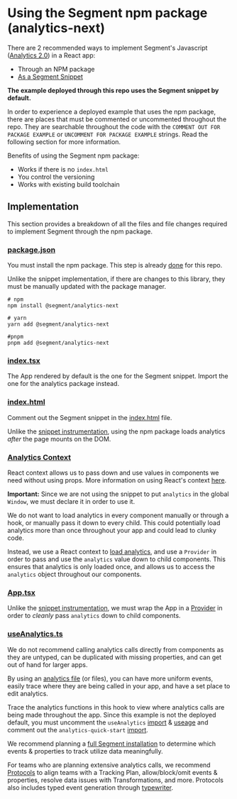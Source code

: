 # Using the Segment npm package (analytics-next)

There are 2 recommended ways to implement Segment's Javascript ([Analytics 2.0](https://segment.com/docs/connections/sources/catalog/libraries/website/javascript/)) in a React app:

- Through an NPM package
- [As a Segment Snippet](https://github.com/segmentio/react-example/tree/main/src/examples/analytics-quick-start)

**The example deployed through this repo uses the Segment snippet by default.**

In order to experience a deployed example that uses the npm package, there are places that must be commented or uncommented throughout the repo. They are searchable throughout the code with the `COMMENT OUT FOR PACKAGE EXAMPLE` or `UNCOMMENT FOR PACKAGE EXAMPLE` strings. Read the following section for more information.

Benefits of using the Segment npm package:

- Works if there is no `index.html`
- You control the versioning
- Works with existing build toolchain

## Implementation

This section provides a breakdown of all the files and file changes required to implement Segment through the npm package.

### [package.json](https://github.com/segmentio/react-example/blob/main/package.json)

You must install the npm package. This step is already [done](https://github.com/segmentio/react-example/blob/53ecd804f449dd06e3080c6d822b26c0a11063f4/package.json#L7) for this repo.

Unlike the snippet implementation, if there are changes to this library, they must be manually updated with the package manager.

```
# npm
npm install @segment/analytics-next

# yarn
yarn add @segment/analytics-next

#pnpm
pnpm add @segment/analytics-next
```

### [index.tsx](https://github.com/segmentio/react-example/blob/main/src/index.tsx)

The App rendered by default is the one for the Segment snippet. Import the one for the analytics package instead.

### [index.html](https://github.com/segmentio/react-example/blob/main/public/index.html)

Comment out the Segment snippet in the [index.html](https://github.com/segmentio/react-example/blob/53ecd804f449dd06e3080c6d822b26c0a11063f4/public/index.html#L16-L21) file.

Unlike the [snippet instrumentation](https://github.com/segmentio/react-example/tree/main/src/examples/analytics-quick-start#indexhtml), using the npm package loads analytics _after_ the page mounts on the DOM.

### [Analytics Context](https://github.com/segmentio/react-example/tree/main/src/examples/analytics-package/analytics-context)

React context allows us to pass down and use values in components we need without using props. More information on using React's context [here](https://reactjs.org/docs/context.html).

**Important:** Since we are not using the snippet to put `analytics` in the global `Window`, we must declare it in order to use it.

We do not want to load analytics in every component manually or through a hook, or manually pass it down to every child. This could potentially load analytics more than once throughout your app and could lead to clunky code.

Instead, we use a React context to [load analytics](https://github.com/segmentio/react-example/blob/53ecd804f449dd06e3080c6d822b26c0a11063f4/src/examples/analytics-package/analytics-context/Provider.tsx#L12-L27), and use a `Provider` in order to pass and use the `analytics` value down to child components. This ensures that analytics is only loaded once, and allows us to access the `analytics` object throughout our components.

### [App.tsx](https://github.com/segmentio/react-example/blob/main/src/examples/analytics-package/App.tsx)

Unlike the [snippet instrumentation](https://github.com/segmentio/react-example/tree/main/src/examples/analytics-quick-start#apptsx), we must wrap the App in a [Provider](https://github.com/segmentio/react-example/blob/53ecd804f449dd06e3080c6d822b26c0a11063f4/src/examples/analytics-package/App.tsx#L7-L9) in order to _cleanly_ pass `analytics` down to child components.

### [useAnalytics.ts](https://github.com/segmentio/react-example/blob/main/src/examples/analytics-package/useAnalytics.ts)

We do not recommend calling analytics calls directly from components as they are untyped, can be duplicated with missing properties, and can get out of hand for larger apps.

By using an [analytics file](https://github.com/segmentio/react-example/blob/main/src/examples/analytics-package/useAnalytics.ts) (or files), you can have more uniform events, easily trace where they are being called in your app, and have a set place to edit analytics.

Trace the analytics functions in this hook to view where analytics calls are being made throughout the app. Since this example is not the deployed default, you must uncomment the `useAnalytics` [import](https://github.com/segmentio/react-example/blob/53ecd804f449dd06e3080c6d822b26c0a11063f4/src/examples/shared/BaseApp.tsx#L9-L10) & [useage](https://github.com/segmentio/react-example/blob/53ecd804f449dd06e3080c6d822b26c0a11063f4/src/examples/shared/BaseApp.tsx#L16-L17) and comment out the `analytics-quick-start` [import](https://github.com/segmentio/react-example/blob/53ecd804f449dd06e3080c6d822b26c0a11063f4/src/examples/shared/BaseApp.tsx#L11).

We recommend planning a [full Segment installation](https://segment.com/docs/getting-started/03-planning-full-install/) to determine which events & properties to track utilize data meaningfully.

For teams who are planning extensive analytics calls, we recommend [Protocols](https://segment.com/docs/protocols/) to align teams with a Tracking Plan, allow/block/omit events & properties, resolve data issues with Transformations, and more. Protocols also includes typed event generation through [typewriter](https://segment.com/docs/protocols/apis-and-extensions/typewriter/).
